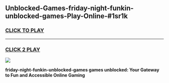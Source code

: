 
## Unblocked-Games-friday-night-funkin-unblocked-games-Play-Online-#1sr1k
<h3>
<a href="https://premium.freeplayer.one?title=friday-night-funkin-unblocked-games&ref=27F">CLICK TO PLAY</a></h3>
<hr>

<h3>
<a href="https://premium.freeplayer.one?title=friday-night-funkin-unblocked-games&ref=27F">CLICK 2 PLAY</a>
  
</h3>

<a href="https://premium.freeplayer.one?title=friday-night-funkin-unblocked-games&ref=27F"><img src="https://clearcache.store/games.png"></a>


**friday-night-funkin-unblocked-games games unblocked: Your Gateway to Fun and Accessible Online Gaming**
